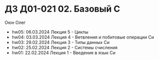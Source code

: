# ДЗ Д01-021 02. Базовый С

Оюн Олег

- hw05: 06.03.2024 Лекция 5 - Циклы
- hw04: 03.03.2024 Лекция 4 - Ветвления и побитовые операции Си
- hw03: 29.02.2024 Лекция 3 - Типы данных Си
- hw02: 25.02.2024 Лекция 2 - Системы счисления
- hw01: 22.02.2024 Лекция 1 - Введение в язык Си
